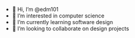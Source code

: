 - 👋 Hi, I’m @edm101
- 👀 I’m interested in computer science
- 🌱 I’m currently learning software design
- 💞️ I’m looking to collaborate on design projects

<!---
edm101/edm101 is a ✨ special ✨ repository because its `README.md` (this file) appears on your GitHub profile.
You can click the Preview link to take a look at your changes.
--->
